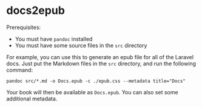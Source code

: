 # docs2epub

Prerequisites:

- You must have `pandoc` installed
- You must have some source files in the `src` directory

For example, you can use this to generate an epub file for all of the Laravel docs. Just put the Markdown files in the `src` directory, and run the following command:

	pandoc src/*.md -o Docs.epub -c ./epub.css --metadata title="Docs"

Your book will then be available as `Docs.epub`. You can also set some additional metadata.